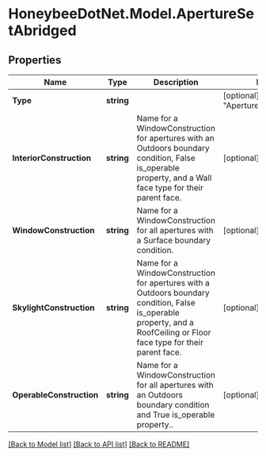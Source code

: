 
# HoneybeeDotNet.Model.ApertureSetAbridged

## Properties

Name | Type | Description | Notes
------------ | ------------- | ------------- | -------------
**Type** | **string** |  | [optional] [default to "ApertureSetAbridged"]
**InteriorConstruction** | **string** | Name for a WindowConstruction for apertures with an Outdoors boundary condition, False is_operable property, and a Wall face type for their parent face. | [optional] 
**WindowConstruction** | **string** | Name for a WindowConstruction for all apertures with a Surface boundary condition. | [optional] 
**SkylightConstruction** | **string** | Name for a WindowConstruction for apertures with a Outdoors boundary condition, False is_operable property, and a RoofCeiling or Floor face type for their parent face. | [optional] 
**OperableConstruction** | **string** | Name for a WindowConstruction for all apertures with an Outdoors boundary condition and True is_operable property.. | [optional] 

[[Back to Model list]](../README.md#documentation-for-models)
[[Back to API list]](../README.md#documentation-for-api-endpoints)
[[Back to README]](../README.md)

